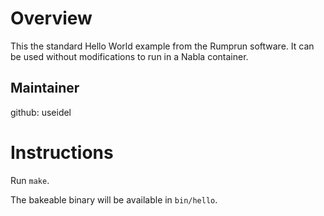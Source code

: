 Overview
========

This the standard Hello World example from the Rumprun software.
It can be used without modifications to run in a Nabla container.

Maintainer
----------

github: useidel


Instructions
============

Run `make`.

The bakeable binary will be available in `bin/hello`.
